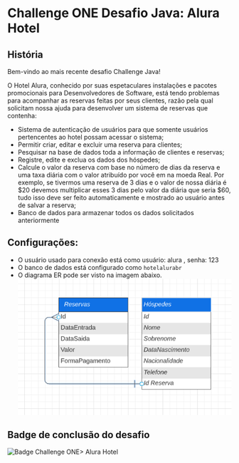 # Challenge ONE Desafio Java: Alura Hotel

## História
Bem-vindo ao mais recente desafio Challenge Java!

O Hotel Alura, conhecido por suas espetaculares instalações e pacotes promocionais para Desenvolvedores de Software, está tendo problemas para acompanhar as reservas feitas por seus clientes, razão pela qual solicitam nossa ajuda para desenvolver um sistema de reservas que contenha:

- Sistema de autenticação de usuários para que somente usuários pertencentes ao hotel possam acessar o sistema;
- Permitir criar, editar e excluir uma reserva para clientes;
- Pesquisar na base de dados toda a informação de clientes e reservas;
- Registre, edite e exclua os dados dos hóspedes;
- Calcule o valor da reserva com base no número de dias da reserva e uma taxa diária com o valor atribuído por você em na moeda Real. Por exemplo, se tivermos uma reserva de 3 dias e o valor de nossa diária é $20 devemos multiplicar esses 3 dias pelo valor da diária que seria $60, tudo isso deve ser feito automaticamente e mostrado ao usuário antes de salvar a reserva;
- Banco de dados para armazenar todos os dados solicitados anteriormente

## Configurações:
- O usuário usado para conexão está como usuário: alura , senha: 123
- O banco de dados está configurado como `hotelalurabr`
- O diagrama ER pode ser visto na imagem abaixo.
![diagrama er](DER.png)

## Badge de conclusão do desafio

![Badge Challenge ONE> Alura Hotel](https://i.imgur.com/fyQ7fgz.png)
